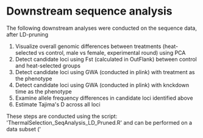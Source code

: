 # Downstream sequence analysis

The following downstream analyses were conducted on the sequence data, after LD-pruning

1. Visualize overall genomic differences between treatments (heat-selected vs control, male vs female, experimental round) using PCA
2. Detect candidate loci using Fst (calculated in OutFlank) between control and heat-selected groups
3. Detect candidate loci using GWA (conducted in plink) with treatment as the phenotype
4. Detect candidate loci using GWA (conducted in plink) with knckdown time as the phenotype
5. Examine allele frequency differences in candidate loci identified above
6. Estimate Tajima's D across all loci 

These steps are conducted using the script: 'ThermalSelection_SeqAnalysis_LD_Pruned.R' and can be performed on a data subset ('
